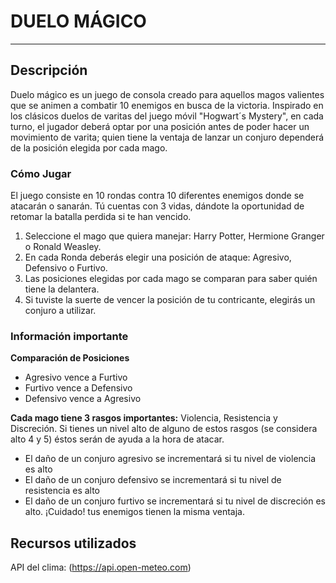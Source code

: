 # DUELO MÁGICO
***
## Descripción
Duelo mágico es un juego de consola creado para aquellos magos valientes que se animen a combatir 10 enemigos en busca de la victoria. Inspirado en los clásicos duelos de varitas del juego móvil "Hogwart´s Mystery", en cada turno, el jugador deberá optar por una posición antes de poder hacer un movimiento de varita; quien tiene la ventaja de lanzar un conjuro dependerá de la posición elegida por cada mago. 

### Cómo Jugar
El juego consiste en 10 rondas contra 10 diferentes enemigos donde se atacarán o sanarán. Tú cuentas con 3 vidas, dándote la oportunidad de retomar la batalla perdida si te han vencido.
1. Seleccione el mago que quiera manejar: Harry Potter, Hermione Granger o Ronald Weasley.
2. En cada Ronda deberás elegir una posición de ataque: Agresivo, Defensivo o Furtivo.
3. Las posiciones elegidas por cada mago se comparan para saber quién tiene la delantera. 
4. Si tuviste la suerte de vencer la posición de tu contricante, elegirás un conjuro a utilizar.

### Información importante

**Comparación de Posiciones**
- Agresivo vence a Furtivo
- Furtivo vence a Defensivo
- Defensivo vence a Agresivo

**Cada mago tiene 3 rasgos importantes:** 
Violencia, Resistencia y Discreción. 
Si tienes un nivel alto de alguno de estos rasgos (se considera alto 4 y 5) éstos serán de ayuda a la hora de atacar. 
- El daño de un conjuro agresivo se incrementará si tu nivel de violencia es alto
- El daño de un conjuro defensivo se incrementará si tu nivel de resistencia es alto 
- El daño de un conjuro furtivo se incrementará si tu nivel de discreción es alto.
¡Cuidado! tus enemigos tienen la misma ventaja.


## Recursos utilizados
API del clima: (https://api.open-meteo.com)






